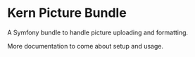 Kern Picture Bundle
===================

A Symfony bundle to handle picture uploading and formatting.

More documentation to come about setup and usage.